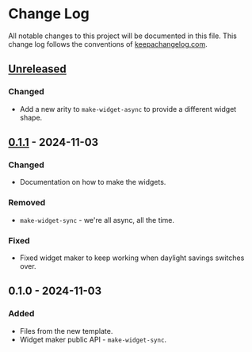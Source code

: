 # Change Log
All notable changes to this project will be documented in this file. This change log follows the conventions of [keepachangelog.com](http://keepachangelog.com/).

## [Unreleased]
### Changed
- Add a new arity to `make-widget-async` to provide a different widget shape.

## [0.1.1] - 2024-11-03
### Changed
- Documentation on how to make the widgets.

### Removed
- `make-widget-sync` - we're all async, all the time.

### Fixed
- Fixed widget maker to keep working when daylight savings switches over.

## 0.1.0 - 2024-11-03
### Added
- Files from the new template.
- Widget maker public API - `make-widget-sync`.

[Unreleased]: https://sourcehost.site/your-name/crdt/compare/0.1.1...HEAD
[0.1.1]: https://sourcehost.site/your-name/crdt/compare/0.1.0...0.1.1
